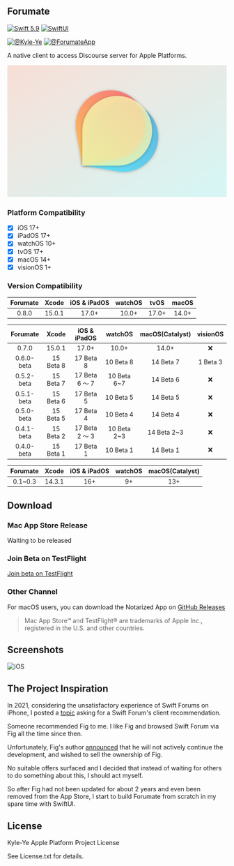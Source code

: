 ## Forumate

[![Swift 5.9](https://img.shields.io/badge/Swift-5.9-ED523F.svg?style=flat)](https://swift.org/)
[![SwiftUI](https://img.shields.io/badge/SwiftUI-✓-orange)](https://developer.apple.com/xcode/swiftui/)

[![@Kyle-Ye](https://img.shields.io/badge/contact-%40Kyle--Ye-yellow.svg?style=flat)](https://twitter.com/KyleSwifter)
[![@ForumateApp](https://img.shields.io/badge/contact-%40ForumateApp-yellow.svg?style=flat)](https://twitter.com/ForumateApp)

A native client to access Discourse server for Apple Platforms.

![Forumate](Shared/Other/Shared.xcassets/icon0.imageset/tvOS.png)

### Platform Compatibility

-   [x] iOS 17+
-   [x] iPadOS 17+
-   [x] watchOS 10+
-   [x] tvOS 17+
-   [x] macOS 14+
-   [x] visionOS 1+

### Version Compatibility

| Forumate | Xcode  | iOS & iPadOS | watchOS | tvOS  | macOS |
| :------: | :----: | :----------: | :-----: | :---: | :---: |
|  0.8.0   | 15.0.1 |    17.0+     |  10.0+  | 17.0+ | 14.0+ |

|  Forumate  |   Xcode   |  iOS & iPadOS  |   watchOS   | macOS(Catalyst) | visionOS |
| :--------: | :-------: | :------------: | :---------: | :-------------: | :------: |
|   0.7.0    |  15.0.1   |     17.0+      |    10.0+    |      14.0+      |    ❌    |
| 0.6.0-beta | 15 Beta 8 |   17 Beta 8    |  10 Beta 8  |    14 Beta 7    | 1 Beta 3 |
| 0.5.2-beta | 15 Beta 7 | 17 Beta 6 ～ 7 | 10 Beta 6~7 |    14 Beta 6    |    ❌    |
| 0.5.1-beta | 15 Beta 6 |   17 Beta 5    |  10 Beta 5  |    14 Beta 5    |    ❌    |
| 0.5.0-beta | 15 Beta 5 |   17 Beta 4    |  10 Beta 4  |    14 Beta 4    |    ❌    |
| 0.4.1-beta | 15 Beta 2 | 17 Beta 2 ～ 3 | 10 Beta 2~3 |   14 Beta 2~3   |    ❌    |
| 0.4.0-beta | 15 Beta 1 |   17 Beta 1    |  10 Beta 1  |    14 Beta 1    |    ❌    |

| Forumate | Xcode  | iOS & iPadOS | watchOS | macOS(Catalyst) |
| :------: | :----: | :----------: | :-----: | :-------------: |
| 0.1~0.3  | 14.3.1 |     16+      |   9+    |       13+       |

## Download

### Mac App Store Release

Waiting to be released

### Join Beta on TestFlight

[Join beta on TestFlight](https://testflight.apple.com/join/4kpEtmsk)

### Other Channel

For macOS users, you can download the Notarized App on [GitHub Releases](https://github.com/Kyle-Ye/Forumate/releases)

> Mac App Store℠ and TestFlight® are trademarks of Apple Inc., registered in the U.S. and other countries.

## Screenshots

![iOS](Resources/iOS.png)

## The Project Inspiration

In 2021, considering the unsatisfactory experience of Swift Forums on iPhone, I posted a [topic](https://forums.swift.org/t/swift-forum-client/53484) asking for a Swift Forum's client recommendation.

Someone recommended Fig to me. I like Fig and browsed Swift Forum via Fig all the time since then.

Unfortunately, Fig's author [announced](https://meta.discourse.org/t/fig-native-discourse-client-for-ios/148352/102) that he will not actively continue the development, and wished to sell the ownership of Fig.

No suitable offers surfaced and I decided that instead of waiting for others to do something about this, I should act myself.

So after Fig had not been updated for about 2 years and even been removed from the App Store, I start to build Forumate from scratch in my spare time with SwiftUI.

## License

Kyle-Ye Apple Platform Project License

See License.txt for details.
